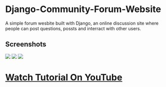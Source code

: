 # Django-Community-Forum-Website
A simple forum wesbite built with Django, an online discussion site where people can post questions, possts and interract with other users.

## Screenshots

![](https://i.ibb.co/b63kdMy/What-do-you-think-about-Django.png)
![](https://i.ibb.co/KqrxzJt/Posts.png)
![](https://i.ibb.co/qmXvGMX/Home-Page.png)


# [Watch Tutorial On YouTube](https://www.youtube.com/watch?v=knGk9aUr4Do&list=PLMXItuyqfZ97qBrnK3KML_W4_AbfNrPDt)


